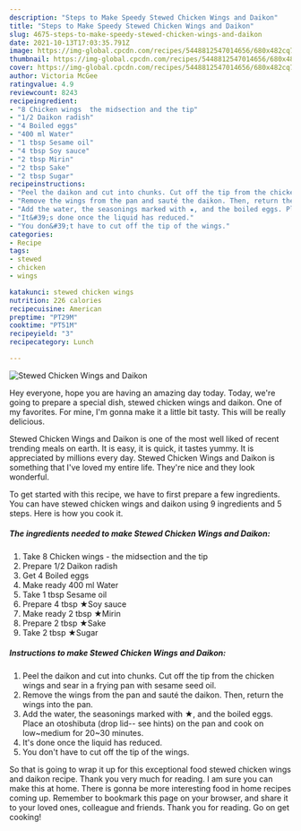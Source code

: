 ```yaml
---
description: "Steps to Make Speedy Stewed Chicken Wings and Daikon"
title: "Steps to Make Speedy Stewed Chicken Wings and Daikon"
slug: 4675-steps-to-make-speedy-stewed-chicken-wings-and-daikon
date: 2021-10-13T17:03:35.791Z
image: https://img-global.cpcdn.com/recipes/5448812547014656/680x482cq70/stewed-chicken-wings-and-daikon-recipe-main-photo.jpg
thumbnail: https://img-global.cpcdn.com/recipes/5448812547014656/680x482cq70/stewed-chicken-wings-and-daikon-recipe-main-photo.jpg
cover: https://img-global.cpcdn.com/recipes/5448812547014656/680x482cq70/stewed-chicken-wings-and-daikon-recipe-main-photo.jpg
author: Victoria McGee
ratingvalue: 4.9
reviewcount: 8243
recipeingredient:
- "8 Chicken wings  the midsection and the tip"
- "1/2 Daikon radish"
- "4 Boiled eggs"
- "400 ml Water"
- "1 tbsp Sesame oil"
- "4 tbsp Soy sauce"
- "2 tbsp Mirin"
- "2 tbsp Sake"
- "2 tbsp Sugar"
recipeinstructions:
- "Peel the daikon and cut into chunks. Cut off the tip from the chicken wings and sear in a frying pan with sesame seed oil."
- "Remove the wings from the pan and sauté the daikon. Then, return the wings into the pan."
- "Add the water, the seasonings marked with ★, and the boiled eggs. Place an otoshibuta (drop lid-- see hints) on the pan and cook on low~medium for 20~30 minutes."
- "It&#39;s done once the liquid has reduced."
- "You don&#39;t have to cut off the tip of the wings."
categories:
- Recipe
tags:
- stewed
- chicken
- wings

katakunci: stewed chicken wings 
nutrition: 226 calories
recipecuisine: American
preptime: "PT29M"
cooktime: "PT51M"
recipeyield: "3"
recipecategory: Lunch

---
```



![Stewed Chicken Wings and Daikon](https://img-global.cpcdn.com/recipes/5448812547014656/680x482cq70/stewed-chicken-wings-and-daikon-recipe-main-photo.jpg)

Hey everyone, hope you are having an amazing day today. Today, we're going to prepare a special dish, stewed chicken wings and daikon. One of my favorites. For mine, I'm gonna make it a little bit tasty. This will be really delicious.

Stewed Chicken Wings and Daikon is one of the most well liked of recent trending meals on earth. It is easy, it is quick, it tastes yummy. It is appreciated by millions every day. Stewed Chicken Wings and Daikon is something that I've loved my entire life. They're nice and they look wonderful.




To get started with this recipe, we have to first prepare a few ingredients. You can have stewed chicken wings and daikon using 9 ingredients and 5 steps. Here is how you cook it.

<!--inarticleads1-->

##### The ingredients needed to make Stewed Chicken Wings and Daikon:

1. Take 8 Chicken wings - the midsection and the tip
1. Prepare 1/2 Daikon radish
1. Get 4 Boiled eggs
1. Make ready 400 ml Water
1. Take 1 tbsp Sesame oil
1. Prepare 4 tbsp ★Soy sauce
1. Make ready 2 tbsp ★Mirin
1. Prepare 2 tbsp ★Sake
1. Take 2 tbsp ★Sugar




<!--inarticleads2-->

##### Instructions to make Stewed Chicken Wings and Daikon:

1. Peel the daikon and cut into chunks. Cut off the tip from the chicken wings and sear in a frying pan with sesame seed oil.
1. Remove the wings from the pan and sauté the daikon. Then, return the wings into the pan.
1. Add the water, the seasonings marked with ★, and the boiled eggs. Place an otoshibuta (drop lid-- see hints) on the pan and cook on low~medium for 20~30 minutes.
1. It&#39;s done once the liquid has reduced.
1. You don&#39;t have to cut off the tip of the wings.




So that is going to wrap it up for this exceptional food stewed chicken wings and daikon recipe. Thank you very much for reading. I am sure you can make this at home. There is gonna be more interesting food in home recipes coming up. Remember to bookmark this page on your browser, and share it to your loved ones, colleague and friends. Thank you for reading. Go on get cooking!
